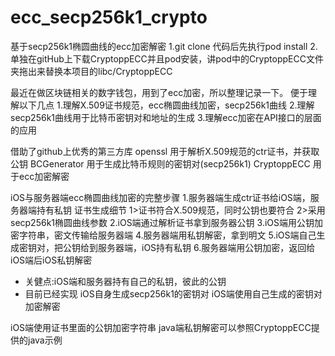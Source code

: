# ecc_secp256k1_crypto

基于secp256k1椭圆曲线的ecc加密解密
1.git clone 代码后先执行pod install
2.单独在gitHub上下载CryptoppECC并且pod安装，讲pod中的CryptoppECC文件夹拖出来替换本项目的libc/CryptoppECC

最近在做区块链相关的数字钱包，用到了ecc加密，所以整理记录一下。
便于理解以下几点
1.理解X.509证书规范，ecc椭圆曲线加密，secp256k1曲线
2.理解secp256k1曲线用于比特币密钥对和地址的生成
3.理解ecc加密在API接口的层面的应用

借助了github上优秀的第三方库
openssl 用于解析X.509规范的ctr证书，并获取公钥
BCGenerator 用于生成比特币规则的密钥对(secp256k1)
CryptoppECC 用于ecc加密解密


iOS与服务器端ecc椭圆曲线加密的完整步骤
1.服务器端生成ctr证书给iOS端，服务器端持有私钥
   证书生成细节
   1>证书符合X.509规范，同时公钥也要符合
   2>采用secp256k1椭圆曲线参数
2.iOS端通过解析证书拿到服务器公钥
3.iOS端用公钥加密字符串，密文传输给服务器端
4.服务器端用私钥解密，拿到明文
5.iOS端自己生成密钥对，把公钥给到服务器端，iOS持有私钥
6.服务器端用公钥加密，返回给iOS端后iOS私钥解密

* 关健点:iOS端和服务器持有自己的私钥，彼此的公钥
* 目前已经实现
iOS自身生成secp256k1的密钥对
iOS端使用自己生成的密钥对加密解密

iOS端使用证书里面的公钥加密字符串
java端私钥解密可以参照CryptoppECC提供的java示例

